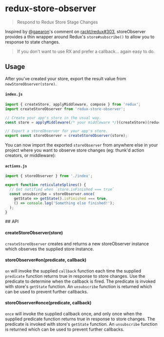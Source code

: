 # redux-store-observer
> Respond to Redux Store Stage Changes

Inspired by [@gaearon](https://github.com/gaearon)'s comment on [rackt/redux#303](https://github.com/rackt/redux/issues/303), storeObserver provides a thin wrapper around Redux's `store#subscribe()` to allow you to response to state changes.

> If you don't want to use RX and prefer a callback... again easy to do.

## Usage
After you've created your store, export the result value from `newStoreObserver(store)`.

#### `index.js`
```js
import { createStore, applyMiddleware, compose } from 'redux';
import createStoreObserver from 'redux-store-observer';

// Create your app's store in the usual way.
const store = applyMiddleware(/* your middleware */)(createStore)(reducer);

// Export a storeObserver for your app's store.
export const storeObserver = createStoreObserver(store);
```

You can now import the exported `storeObserver` from anywhere else in your project where you want to observe store changes (eg: thunk'd action creators, or middleware):

#### `actions.js`
```js
import { storeObserver } from './index';

export function reticulateSplines() {
  // Get notified when `store.isFinished === true`
  const unsubscribe = storeObserver.once(
    getState => getState().isFinished === true,
    () => console.log('Something else finished!');
  );
}
```

## API
#### createStoreObserver(store)
`createStoreObserver` creates and returns a new storeObserver instance which observes the supplied store instance.

#### storeObserver#on(predicate, callback)
`on` will invoke the supplied `callback` function each time the supplied `predicate` function returns true in response to store changes.  Use the predicate to determine when the callback is fired.  The predicate is invoked with store's `getState` function.  An `unsubscribe` function is returned which can be used to prevent further callbacks.

#### storeObserver#once(predicate, callback)
`once` will invoke the supplied callback once, and only once when the supplied predicate function returns true in response to store changes.  The predicate is invoked with store's `getState` function.  An `unsubscribe` function is returned which can be used to prevent further callbacks.
